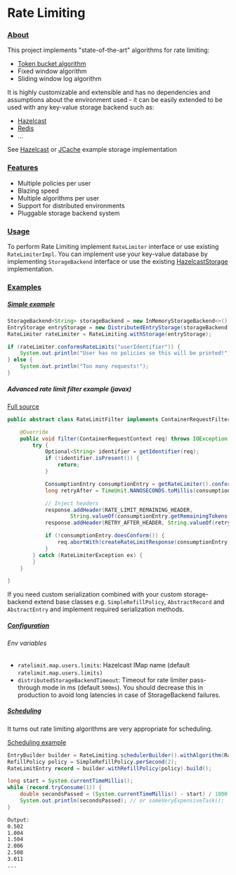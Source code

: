 # Rate Limiting

### [About][about]

This project implements "state-of-the-art" algorithms for rate limiting:
  - [Token bucket algorithm][token-bucket]
  - Fixed window algorithm
  - Sliding window log algorithm

It is highly customizable and extensible and has no dependencies and assumptions about the environment used - it can be easily extended to be used with any key-value storage backend such as:
  - [Hazelcast][hazelcast]
  - [Redis][redis]
  - ...

See [Hazelcast][hazelcast-storage] or [JCache][jcache-storage] example storage implementation


### [Features][features]

- Multiple policies per user
- Blazing speed
- Multiple algorithms per user
- Support for distributed environments
- Pluggable storage backend system

### [Usage][usage]

To perform Rate Limiting implement `RateLimiter` interface or use existing `RateLimiterImpl`. You can implement use your key-value database by implementing `StorageBackend` interface or use the existing [HazelcastStorage][hazelcast-storage] implementation. 

### [Examples][examples]

##### [Simple example][simple-example-source]

```java
StorageBackend<String> storageBackend = new InMemoryStorageBackend<>(); // in memory impl.
EntryStorage entryStorage = new DistributedEntryStorage(storageBackend); // async mode
RateLimiter rateLimiter = RateLimiting.withStorage(entryStorage);

if (rateLimiter.conformsRateLimits("userIdentifier")) {
    System.out.println("User has no policies so this will be printed!");
} else {
    System.out.println("Too many requests!");
}
```

##### Advanced rate limit filter example (javax)

[Full source][rate-limit-filter-source]

```java
public abstract class RateLimitFilter implements ContainerRequestFilter {

    @Override
    public void filter(ContainerRequestContext req) throws IOException {
        try {
            Optional<String> identifier = getIdentifier(req);
            if (!identifier.isPresent()) {
                return;
            }

            ConsumptionEntry consumptionEntry = getRateLimiter().conformRateLimitsWithConsumption(identifier.get());
            long retryAfter = TimeUnit.NANOSECONDS.toMillis(consumptionEntry.getNanosUntilConsumption());

            // Inject headers
            response.addHeader(RATE_LIMIT_REMAINING_HEADER,
                    String.valueOf(consumptionEntry.getRemainingTokens()));
            response.addHeader(RETRY_AFTER_HEADER, String.valueOf(retryAfter));

            if (!consumptionEntry.doesConform()) {
                req.abortWith(createRateLimitResponse(consumptionEntry));
            }
        } catch (RateLimiterException ex) {
        }
    }

}
```


If you need custom serialization combined with your custom storage-backend extend base classes e.g. `SimpleRefillPolicy`, `AbstractRecord` and `AbstractEntry` and implement required serialization methods.

##### [Configuration][configuration]

###### Env variables
- `ratelimit.map.users.limits`: Hazelcast IMap name (default `ratelimit.map.users.limits)`
- `distributedStorageBackendTimeout`: Timeout for rate limiter pass-through mode in ms (default `500ms`). You should decrease this in production to avoid long latencies in case of StorageBackend failures.

##### [Scheduling][scheduling]

It turns out rate limiting algorithms are very appropriate for scheduling.

[Scheduling example][scheduling-example-source]

```java
EntryBuilder builder = RateLimiting.schedulerBuilder().withAlgorithm(RateLimitAlgorithm.TOKEN_BUCKET);
RefillPolicy policy = SimpleRefillPolicy.perSecond(2);
RateLimitEntry record = builder.withRefillPolicy(policy).build();

long start = System.currentTimeMillis();
while (record.tryConsume(1)) {
	double secondsPassed = (System.currentTimeMillis() - start) / 1000.0;
	System.out.println(secondsPassed); // or someVeryExpensiveTask();
}
```


```sh
Output:
0.502
1.004
1.504
2.006
2.508
3.011
...
```


[hazelcast-storage]: https://github.com/Meemaw/rate-limiting/blob/master/ratelimit-hazelcast/src/main/java/io/github/meemaw/ratelimit/hazelcast/HazelcastStorage.java
[jcache-storage]: https://github.com/Meemaw/rate-limiting/blob/master/ratelimit-jcache/src/main/java/io/github/meemaw/ratelimit/jcache/JCacheStorage.java
[about]: https://github.com/Meemaw/rate-limiting#about
[features]: https://github.com/Meemaw/rate-limiting#features
[usage]: https://github.com/Meemaw/rate-limiting#usage
[configuration]: https://github.com/Meemaw/rate-limiting#configuration
[scheduling]: https://github.com/Meemaw/rate-limiting#scheduling
[hazelcast]: https://hazelcast.com/
[redis]: https://redis.io/
[token-bucket]: https://en.wikipedia.org/wiki/Token_bucket
[simple-example]: https://github.com/Meemaw/rate-limiting#simple-example
[simple-example-source]: https://github.com/Meemaw/rate-limiting/blob/master/ratelimit-examples/src/main/java/io/github/meemaw/ratelimit/examples/SimpleRateLimitingExample.java
[scheduling-example-source]: https://github.com/Meemaw/rate-limiting/blob/master/ratelimit-examples/src/main/java/io/github/meemaw/ratelimit/examples/SchedulingExample.java
[examples]: https://github.com/Meemaw/rate-limiting/tree/master/ratelimit-examples/src/main/java/io/github/meemaw/ratelimit/examples
[rate-limit-filter-source]: https://github.com/Meemaw/rate-limiting/blob/master/ratelimit-examples/src/main/java/io/github/meemaw/ratelimit/examples/RateLimitFilter.java